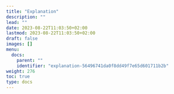 ```yaml
---
title: "Explanation"
description: ""
lead: ""
date: 2023-08-22T11:03:50+02:00
lastmod: 2023-08-22T11:03:50+02:00
draft: false
images: []
menu:
  docs:
    parent: ""
    identifier: "explanation-56496741da0f8dd49f7e65d601711b2b"
weight: 276
toc: true
type: docs
---
```

